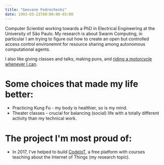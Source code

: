 ```yaml
---
title: "Geovane Fedrecheski"
date: 1993-03-21T00:00:00-03:00
---
```


Computer Scientist working towards a PhD in Electrical Engineering at the University of São Paulo. My research is about Swarm Computing, in particular I am trying to figure out how to create an open but controlled access control environemnt for resource sharing among autonomous computational agents.

I also like giving classes and talks, making puns, and [riding a motorcycle whenever I can](https://geonnave.com/posts/em-frente-enfrente-a-trovoada/).

# Some choices that made my life better:

* Practicing Kung Fu - my body is healthier, so is my mind.
* Theater classes - crucial for balancing (social) life with a totally different activity than my technical work.

# The project I'm most proud of:

* In 2017, I've helped to build [CodeIoT](http://codeiot.org.br), a free platform with courses teaching about the Internet of Things (my research topic).
